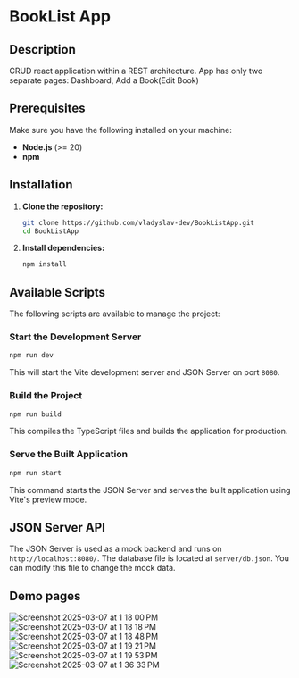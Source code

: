 # BookList App

## Description
CRUD react application within a REST architecture. App has only two separate pages: Dashboard, Add a Book(Edit Book)

## Prerequisites
Make sure you have the following installed on your machine:
- **Node.js** (>= 20)
- **npm**

## Installation
1. **Clone the repository:**
   ```sh
   git clone https://github.com/vladyslav-dev/BookListApp.git
   cd BookListApp
   ```
2. **Install dependencies:**
   ```sh
   npm install
   ```

## Available Scripts
The following scripts are available to manage the project:

### Start the Development Server
```sh
npm run dev
```
This will start the Vite development server and JSON Server on port `8080`.

### Build the Project
```sh
npm run build
```
This compiles the TypeScript files and builds the application for production.

### Serve the Built Application
```sh
npm run start
```
This command starts the JSON Server and serves the built application using Vite's preview mode.

## JSON Server API
The JSON Server is used as a mock backend and runs on `http://localhost:8080/`. The database file is located at `server/db.json`. You can modify this file to change the mock data.

## Demo pages
![Screenshot 2025-03-07 at 1 18 00 PM](https://github.com/user-attachments/assets/36b1063f-fda9-4179-a0c1-9ff78a522bd9)
![Screenshot 2025-03-07 at 1 18 18 PM](https://github.com/user-attachments/assets/7e652010-d21c-4eb4-a355-ed3d0fd78d18)
![Screenshot 2025-03-07 at 1 18 48 PM](https://github.com/user-attachments/assets/68654633-48f1-4a4a-bf9f-09bf8f136c12)
![Screenshot 2025-03-07 at 1 19 21 PM](https://github.com/user-attachments/assets/0880145d-965a-4d96-b993-cf7b3a78d403)
![Screenshot 2025-03-07 at 1 19 53 PM](https://github.com/user-attachments/assets/417c9dbd-7569-40ca-8fe3-f4afcfb03684)
![Screenshot 2025-03-07 at 1 36 33 PM](https://github.com/user-attachments/assets/30f5f184-1646-4dbd-96fd-2fdc444863ce)




